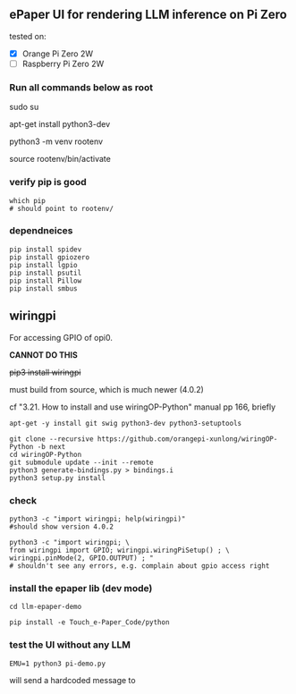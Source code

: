 ## ePaper UI for rendering LLM inference on Pi Zero 

tested on: 
- [x] Orange Pi Zero 2W
- [ ] Raspberry Pi Zero 2W

### Run all commands below as root

sudo su

apt-get install python3-dev

python3 -m venv rootenv

source rootenv/bin/activate

### verify pip is good
````
which pip
# should point to rootenv/
````

### dependneices 

```
pip install spidev
pip install gpiozero
pip install lgpio
pip install psutil
pip install Pillow
pip install smbus
```

## wiringpi
For accessing GPIO of opi0. 

**CANNOT DO THIS** 

~~pip3 install wiringpi~~

must build from source, which is much newer (4.0.2)

cf "3.21. How to install and use wiringOP-Python" manual pp 166, briefly

```
apt-get -y install git swig python3-dev python3-setuptools

git clone --recursive https://github.com/orangepi-xunlong/wiringOP-Python -b next
cd wiringOP-Python
git submodule update --init --remote
python3 generate-bindings.py > bindings.i
python3 setup.py install
```

### check
```
python3 -c "import wiringpi; help(wiringpi)"
#should show version 4.0.2
```

```
python3 -c "import wiringpi; \
from wiringpi import GPIO; wiringpi.wiringPiSetup() ; \
wiringpi.pinMode(2, GPIO.OUTPUT) ; "
# shouldn't see any errors, e.g. complain about gpio access right 
```

### install the epaper lib (dev mode)

```
cd llm-epaper-demo
```

```
pip install -e Touch_e-Paper_Code/python
```

### test the UI without any LLM

```
EMU=1 python3 pi-demo.py
```
will send a hardcoded message to 
